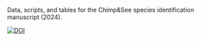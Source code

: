 Data, scripts, and tables for the Chimp&amp;See species identification manuscript (2024).


[![DOI](https://zenodo.org/badge/531755937.svg)](https://zenodo.org/badge/latestdoi/531755937)
